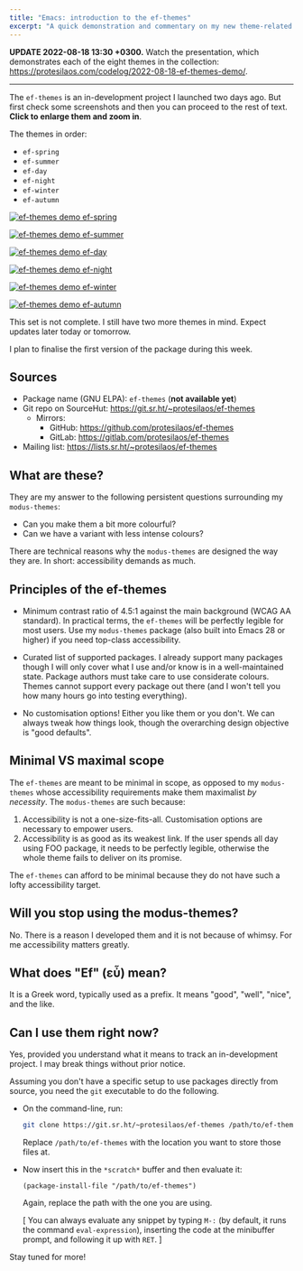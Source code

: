 ```yaml
---
title: "Emacs: introduction to the ef-themes"
excerpt: "A quick demonstration and commentary on my new theme-related project for GNU Emacs."
---
```


**UPDATE 2022-08-18 13:30 +0300.** Watch the presentation, which
demonstrates each of the eight themes in the collection:
<https://protesilaos.com/codelog/2022-08-18-ef-themes-demo/>.

* * *

The `ef-themes` is an in-development project I launched two days ago.
But first check some screenshots and then you can proceed to the rest of
text.  **Click to enlarge them and zoom in**.

The themes in order:

- `ef-spring`
- `ef-summer`
- `ef-day`
- `ef-night`
- `ef-winter`
- `ef-autumn`

<a href="{{'/assets/images/attachments/2022-08-15-pre-release-ef-themes-demo-spring.png' | absolute_url }}"><img alt="ef-themes demo ef-spring" src="{{ '/assets/images/attachments/2022-08-15-pre-release-ef-themes-demo-spring.png' | absolute_url }}"/></a>

<a href="{{'/assets/images/attachments/2022-08-15-pre-release-ef-themes-demo-summer.png' | absolute_url }}"><img alt="ef-themes demo ef-summer" src="{{ '/assets/images/attachments/2022-08-15-pre-release-ef-themes-demo-summer.png' | absolute_url }}"/></a>

<a href="{{'/assets/images/attachments/2022-08-15-pre-release-ef-themes-demo-day.png' | absolute_url }}"><img alt="ef-themes demo ef-day" src="{{ '/assets/images/attachments/2022-08-15-pre-release-ef-themes-demo-day.png' | absolute_url }}"/></a>

<a href="{{'/assets/images/attachments/2022-08-15-pre-release-ef-themes-demo-night.png' | absolute_url }}"><img alt="ef-themes demo ef-night" src="{{ '/assets/images/attachments/2022-08-15-pre-release-ef-themes-demo-night.png' | absolute_url }}"/></a>

<a href="{{'/assets/images/attachments/2022-08-15-pre-release-ef-themes-demo-winter.png' | absolute_url }}"><img alt="ef-themes demo ef-winter" src="{{ '/assets/images/attachments/2022-08-15-pre-release-ef-themes-demo-winter.png' | absolute_url }}"/></a>

<a href="{{'/assets/images/attachments/2022-08-15-pre-release-ef-themes-demo-autumn.png' | absolute_url }}"><img alt="ef-themes demo ef-autumn" src="{{ '/assets/images/attachments/2022-08-15-pre-release-ef-themes-demo-autumn.png' | absolute_url }}"/></a>

This set is not complete.  I still have two more themes in mind.  Expect
updates later today or tomorrow.

I plan to finalise the first version of the package during this week.

## Sources

+ Package name (GNU ELPA): `ef-themes` (**not available yet**)
+ Git repo on SourceHut: <https://git.sr.ht/~protesilaos/ef-themes>
  - Mirrors:
    + GitHub: <https://github.com/protesilaos/ef-themes>
    + GitLab: <https://gitlab.com/protesilaos/ef-themes>
+ Mailing list: <https://lists.sr.ht/~protesilaos/ef-themes>

## What are these?

They are my answer to the following persistent questions surrounding my
`modus-themes`:

* Can you make them a bit more colourful?
* Can we have a variant with less intense colours?

There are technical reasons why the `modus-themes` are designed the way
they are.  In short: accessibility demands as much.

## Principles of the ef-themes

* Minimum contrast ratio of 4.5:1 against the main background (WCAG AA
  standard).  In practical terms, the `ef-themes` will be perfectly
  legible for most users.  Use my `modus-themes` package (also built
  into Emacs 28 or higher) if you need top-class accessibility.

* Curated list of supported packages.  I already support many packages
  though I will only cover what I use and/or know is in a
  well-maintained state.  Package authors must take care to use
  considerate colours.  Themes cannot support every package out there
  (and I won't tell you how many hours go into testing everything).

* No customisation options!  Either you like them or you don't.  We can
  always tweak how things look, though the overarching design objective
  is "good defaults".

## Minimal VS maximal scope

The `ef-themes` are meant to be minimal in scope, as opposed to my
`modus-themes` whose accessibility requirements make them maximalist _by
necessity_.  The `modus-themes` are such because:

1. Accessibility is not a one-size-fits-all.  Customisation options are
   necessary to empower users.
2. Accessibility is as good as its weakest link.  If the user spends all
   day using FOO package, it needs to be perfectly legible, otherwise
   the whole theme fails to deliver on its promise.

The `ef-themes` can afford to be minimal because they do not have such a
lofty accessibility target.

## Will you stop using the modus-themes?

No.  There is a reason I developed them and it is not because of whimsy.
For me accessibility matters greatly.

## What does "Ef" (εὖ) mean?

It is a Greek word, typically used as a prefix.  It means "good",
"well", "nice", and the like.

## Can I use them right now?

Yes, provided you understand what it means to track an in-development
project.  I may break things without prior notice.

Assuming you don't have a specific setup to use packages directly from
source, you need the `git` executable to do the following.

* On the command-line, run:

  ```sh
  git clone https://git.sr.ht/~protesilaos/ef-themes /path/to/ef-themes
  ```

  Replace `/path/to/ef-themes` with the location you want to store those
  files at.

* Now insert this in the `*scratch*` buffer and then evaluate it:

  ```elisp
  (package-install-file "/path/to/ef-themes")
  ```

  Again, replace the path with the one you are using.

  [ You can always evaluate any snippet by typing `M-:` (by default, it
    runs the command `eval-expression`), inserting the code at the
    minibuffer prompt, and following it up with `RET`. ]

Stay tuned for more!
